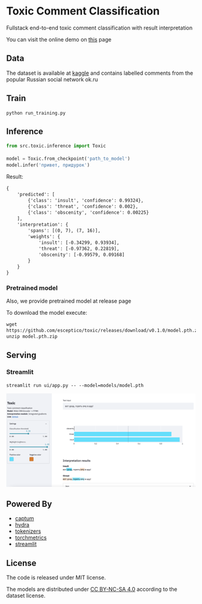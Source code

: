 # Toxic Comment Classification
Fullstack end-to-end toxic comment classification with result interpretation

You can visit the online demo on [this](https://share.streamlit.io/esceptico/toxic/ui/app.py) page
## Data
The dataset is available at [kaggle](https://www.kaggle.com/alexandersemiletov/toxic-russian-comments) and contains labelled comments from the popular Russian social network ok.ru

## Train
```
python run_training.py
```

## Inference
```python
from src.toxic.inference import Toxic

model = Toxic.from_checkpoint('path_to_model')
model.infer('привет, придурок')
```

Result:
```
{
    'predicted': [
        {'class': 'insult', 'confidence': 0.99324},
        {'class': 'threat', 'confidence': 0.002},
        {'class': 'obscenity', 'confidence': 0.00225}
    ],
    'interpretation': {
        'spans': [(0, 7), (7, 16)],
        'weights': {
            'insult': [-0.34299, 0.93934],
            'threat': [-0.97362, 0.22819],
            'obscenity': [-0.99579, 0.09168]
        }
    }
}
```

### Pretrained model

Also, we provide pretrained model at release page

To download the model execute:
```
wget https://github.com/esceptico/toxic/releases/download/v0.1.0/model.pth.zip
unzip model.pth.zip
```


## Serving
### Streamlit
```
streamlit run ui/app.py -- --model=models/model.pth
```
![Example](docs/images/ui.png)

## Powered By
* [captum](https://github.com/pytorch/captum)
* [hydra](https://github.com/facebookresearch/hydra)
* [tokenizers](https://github.com/huggingface/tokenizers)
* [torchmetrics](https://github.com/PyTorchLightning/metrics) 
* [streamlit](https://github.com/streamlit/streamlit)

## License
The code is released under MIT license.

The models are distributed under [CC BY-NC-SA 4.0](https://creativecommons.org/licenses/by-nc-sa/4.0/) according to the dataset license.